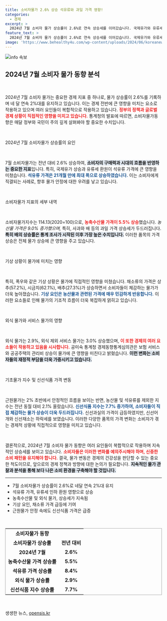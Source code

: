 ```yaml
---
title: 소비자물가 2.6% 상승 석유류와 과일 가격 영향!
categories:
  - 경제
excerpt: >
  2024년 7월 소비자 물가 상승률이 2.6%로 연속 상승세를 이어갔습니다. 국제유가와 유류세 영향으로 석유류 가격이 급등하고, 과일 가격이 크게 오른 밝혀져 소비자들의 불안감이 커질 전망입니다. 궁금하다면 클릭하세요!
feature_text: >
  2024년 7월 소비자 물가 상승률이 2.6%로 연속 상승세를 이어갔습니다. 국제유가와 유류세 영향으로 석유류 가격이 급등하고, 과일 가격이 크게 오른 밝혀져 소비자들의 불안감이 커질 전망입니다. 궁금하다면 클릭하세요!
image: 'https://www.behealthy4u.com/wp-content/uploads/2024/06/koreanews.jpg'
---
```


<p><img src="https://www.behealthy4u.com/wp-content/uploads/2024/06/koreanews.jpg" alt="info 속보" /></p>

<h2 data-ke-size="size26">2024년 7월 소비자 물가 동향 분석</h2>

<p data-ke-size="size16">&nbsp;</p>

<p>2024년 7월 소비자 물가는 중요한 경제 지표 중 하나로, 물가 상승률이 2.6%를 기록하며 네 달 연속 2%대를 유지하고 있습니다. 이는 경제 전반에 큰 영향을 미치는 요소로 작용하고 있으며 여러 요인들이 복합적으로 작용하고 있습니다. <b><span style="color: #ee2323;">정부의 정책과 글로벌 경제 상황이 직접적인 영향을 미치고 있습니다.</span></b> 통계청의 발표에 따르면, 소비자물가동향은 매달 정부와 국민이 주의 깊게 살펴봐야 할 중요한 수치입니다. </p>

<p data-ke-size="size16">&nbsp;</p>

<p>2024년 7월 소비자물가 상승률의 요인</p>

<p data-ke-size="size16">&nbsp;</p>

<p>7월 소비자물가는 전년 대비 2.6% 상승하여, <b><span style="background-color: #21538527;">소비자의 구매력과 시대의 흐름을 반영하는 중요한 지표</span></b>입니다. 특히, 국제유가 상승과 유류세 환원이 석유류 가격에 큰 영향을 미쳤습니다. <b><span style="color: #1a5490;">석유류 가격은 21개월 만에 최대 폭으로 상승하였습니다.</span></b> 이는 소비자에게 직결되는 사례로, 향후 물가 안정에 대한 우려를 낳고 있습니다.</p>

<p data-ke-size="size16">&nbsp;</p>

<p>소비자물가 지표의 세부 내역</p>

<p data-ke-size="size16">&nbsp;</p>

<p>소비자물가지수는 114.13(2020=100)으로, <b><span style="color: #ee2323;">농축수산물 가격이 5.5% 상승</span></b>했습니다. <em>농산물 가격은 9.0% 증가했으며,</em> 특히, 사과와 배 등의 과일 가격 상승세가 두드러집니다. <b><span style="background-color: #21538527;">특히 배의 상승률은 통계 조사가 시작된 이후 가장 높은 수치입니다.</span></b> 이러한 품목의 가격 상승은 전체 물가 상승에 큰 영향을 주고 있습니다.</p>

<p data-ke-size="size16">&nbsp;</p>

<p>기상 상황이 물가에 미치는 영향</p>

<p data-ke-size="size16">&nbsp;</p>

<p>특히, 폭우와 같은 기상 상황은 물가에 직접적인 영향을 미쳤습니다. 채소류의 가격은 상추(57.2%), 시금치(62.1%), 배추(27.3%)가 상승하면서 소비자들이 체감하는 물가가 더욱 높아졌습니다. <b><span style="color: #1a5490;">기상 요인은 농산물과 관련된 가격에 매우 민감하게 반응합니다.</span></b> 이러한 요소들로 인해 물가의 기조적 흐름이 더욱 복잡하게 얽히고 있습니다.</p>

<p data-ke-size="size16">&nbsp;</p>

<p>외식 물가와 서비스 물가의 영향</p>

<p data-ke-size="size16">&nbsp;</p>

<p>외식 물가는 2.9%, 외식 제외 서비스 물가는 3.0% 상승했으며, <b><span style="color: #ee2323;">이 또한 경제의 여러 요소들이 작용하고 있음을 시사합니다.</span></b> 공미숙 통계청 경제동향통계심의관은 보험 서비스와 공공주택의 관리비 상승이 물가에 큰 영향을 미친다고 밝혔습니다. <b><span style="background-color: #21538527;">이런 변화는 소비자들의 재정적 부담을 더욱 가중시키고 있습니다.</span></b></p>

<p data-ke-size="size16">&nbsp;</p>

<p>기초물가 지수 및 신선식품 가격 변동</p>

<p data-ke-size="size16">&nbsp;</p>

<p>근원물가는 2% 초반에서 안정적인 흐름을 보이는 반면, 농산물 및 석유류를 제외한 지수는 전년 동월 대비 2.1% 올랐습니다. <b><span style="color: #1a5490;">신선식품 지수는 7.7% 증가하여, 소비자들이 직접 체감하는 물가 상승이 더욱 두드러집니다.</span></b> 신선과실의 가격이 급등하였지만, 신선어개와 신선채소는 하락세를 보였습니다. 이러한 다양한 품목의 가격 변화는 소비자가 겪는 경제적 상황에 직접적으로 영향을 미치고 있습니다.</p>

<p data-ke-size="size16">&nbsp;</p>

<p>결론적으로, 2024년 7월 소비자 물가 동향은 여러 요인들이 복합적으로 작용하며 지속적인 상승세를 보이고 있습니다. <b><span style="color: #ee2323;">소비자들은 이러한 변화를 예의주시해야 하며, 신중한 소비 패턴을 유지해야 합니다.</span></b> 결국, 물가 변동은 경제의 건강성을 판단할 수 있는 중요한 척도이므로, 앞으로의 경제 정책과 방향에 대한 논의가 필요합니다. <b><span style="background-color: #21538527;">지속적인 물가 관찰과 분석을 통해 보다 나은 소비 환경을 구축해야 할 것입니다.</span></b></p>

<hr>

<ul>
    <li>7월 소비자물가 상승률이 2.6%로 네달 연속 2%대 유지</li>
    <li>석유류 가격, 유류세 인하 환원 영향으로 상승</li>
    <li>농축수산물 및 외식 물가, 상승세가 지속됨</li>
    <li>기상 요인, 채소류 가격 급등에 기여</li>
    <li>근원물가 안정 속에도 신선식품 가격은 급증</li>
</ul>

<p data-ke-size="size16">&nbsp;</p>

<table style="width: 100%; border: 1px solid #a0a0a0;">
    <tr>
        <td style="text-align: center; height: 17px;"><b>소비자물가 동향</b></td>
    </tr>
    <tr>
        <td style="text-align: center; height: 17px;"><b>소비자물가 상승률</b></td>
        <td style="text-align: center; height: 17px;"><b>전년 대비</b></td>
    </tr>
    <tr>
        <td style="text-align: center; height: 17px;"><b>2024년 7월</b></td>
        <td style="text-align: center; height: 17px;"><b>2.6%</b></td>
    </tr>
    <tr>
        <td style="text-align: center; height: 17px;"><b>농축수산물 가격 상승률</b></td>
        <td style="text-align: center; height: 17px;"><b>5.5%</b></td>
    </tr>
    <tr>
        <td style="text-align: center; height: 17px;"><b>석유류 가격 상승률</b></td>
        <td style="text-align: center; height: 17px;"><b>8.4%</b></td>
    </tr>
    <tr>
        <td style="text-align: center; height: 17px;"><b>외식 물가 상승률</b></td>
        <td style="text-align: center; height: 17px;"><b>2.9%</b></td>
    </tr>
    <tr>
        <td style="text-align: center; height: 17px;"><b>신선식품 지수 상승률</b></td>
        <td style="text-align: center; height: 17px;"><b>7.7%</b></td>
    </tr>
</table>

<p data-ke-size="size16">&nbsp;</p>
생생한 뉴스, <a href="https://opensis.kr" rel="dofollow">opensis.kr</a>


